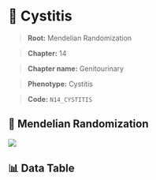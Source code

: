 # 🧪 Cystitis

> **Root:** Mendelian Randomization

> **Chapter:** 14  

> **Chapter name:** Genitourinary

> **Phenotype:** Cystitis  

> **Code:** `N14_CYSTITIS`

## 🧬 Mendelian Randomization  

<img src="/MR/Figures/Forward/N14_CYSTITIS.png"/>

## 📊 Data Table

<CsvTableMRF src="/MR/Data/Forward/N14_CYSTITIS.csv"/>
